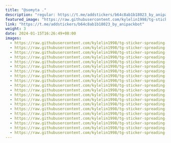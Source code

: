 ```yaml
---
title: "@somyta ."
description: "regular: https://t.me/addstickers/b64c8ab1b18023_by_anipackbot"
featured_image: "https://raw.githubusercontent.com/kylelin1998/tg-sticker-spreading-worldwide-images/main/img/a162403d-c40c-4042-97d8-2a3fb8199eab.jpg"
link: "https://t.me/addstickers/b64c8ab1b18023_by_anipackbot"
weight: 3
date: 2024-01-15T16:26:49+08:00
images:
  - https://raw.githubusercontent.com/kylelin1998/tg-sticker-spreading-worldwide-images/main/img/a162403d-c40c-4042-97d8-2a3fb8199eab.jpg
  - https://raw.githubusercontent.com/kylelin1998/tg-sticker-spreading-worldwide-images/main/img/fd0b9d21-c3a1-401f-bb85-6dee624caff2.jpg
  - https://raw.githubusercontent.com/kylelin1998/tg-sticker-spreading-worldwide-images/main/img/99a24f14-a0ad-4d97-9b4f-26e1d077509f.jpg
  - https://raw.githubusercontent.com/kylelin1998/tg-sticker-spreading-worldwide-images/main/img/8a039078-02a2-47ed-9c63-25698c763265.jpg
  - https://raw.githubusercontent.com/kylelin1998/tg-sticker-spreading-worldwide-images/main/img/a461a57d-779c-4cca-a2cd-1b84e51d7a3a.jpg
  - https://raw.githubusercontent.com/kylelin1998/tg-sticker-spreading-worldwide-images/main/img/d5a35504-b176-4317-a1bc-eda9b5074bbd.jpg
  - https://raw.githubusercontent.com/kylelin1998/tg-sticker-spreading-worldwide-images/main/img/0dc4558e-f5f4-4cd2-a561-a316b37e2509.jpg
  - https://raw.githubusercontent.com/kylelin1998/tg-sticker-spreading-worldwide-images/main/img/2e29ed22-aa6d-4878-928f-8dc1dcc4f55f.jpg
  - https://raw.githubusercontent.com/kylelin1998/tg-sticker-spreading-worldwide-images/main/img/8a9a76f2-4d0c-41cf-86da-85561e19754f.jpg
  - https://raw.githubusercontent.com/kylelin1998/tg-sticker-spreading-worldwide-images/main/img/a9055e4f-9318-44b7-b9f3-395764341116.jpg
  - https://raw.githubusercontent.com/kylelin1998/tg-sticker-spreading-worldwide-images/main/img/af46bd78-bd52-4377-a100-f6f7a56c1df8.jpg
  - https://raw.githubusercontent.com/kylelin1998/tg-sticker-spreading-worldwide-images/main/img/4ca1e4d0-f277-43ac-ae8c-2ab2c4de021f.jpg
  - https://raw.githubusercontent.com/kylelin1998/tg-sticker-spreading-worldwide-images/main/img/3905d430-b997-4947-8d70-11bfac1e1406.jpg
  - https://raw.githubusercontent.com/kylelin1998/tg-sticker-spreading-worldwide-images/main/img/1c55a602-04a3-4b9a-986a-a13497563323.jpg
  - https://raw.githubusercontent.com/kylelin1998/tg-sticker-spreading-worldwide-images/main/img/bfb7683d-cff5-4e07-b50b-9581458f46ef.jpg
  - https://raw.githubusercontent.com/kylelin1998/tg-sticker-spreading-worldwide-images/main/img/c8a72f9a-f29b-47e1-8ebe-ba6520ae4771.jpg
  - https://raw.githubusercontent.com/kylelin1998/tg-sticker-spreading-worldwide-images/main/img/d973a652-1021-4106-a303-a9935fe2d92c.jpg
  - https://raw.githubusercontent.com/kylelin1998/tg-sticker-spreading-worldwide-images/main/img/c4417a39-df4e-4db1-ba6b-307af16b0fd9.jpg
  - https://raw.githubusercontent.com/kylelin1998/tg-sticker-spreading-worldwide-images/main/img/961de8e7-1b95-4cbf-8978-1f58ff35de08.jpg
  - https://raw.githubusercontent.com/kylelin1998/tg-sticker-spreading-worldwide-images/main/img/513608cc-8a3b-4295-8316-e70abbdc3755.jpg
---
```

